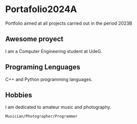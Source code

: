 # Portafolio2024A
Portfolio aimed at all projects carried out in the period 2023B

## Awesome proyect
I am a Computer Engineering student at UdeG.

## Programing Lenguages
C++ and Python programming languages.

## Hobbies
I am dedicated to amateur music and photography.

```bash
Musician/Photographer/Programmer
